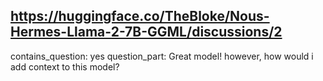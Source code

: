 ## https://huggingface.co/TheBloke/Nous-Hermes-Llama-2-7B-GGML/discussions/2

contains_question: yes
question_part: Great model! however, how would i add context to this model?